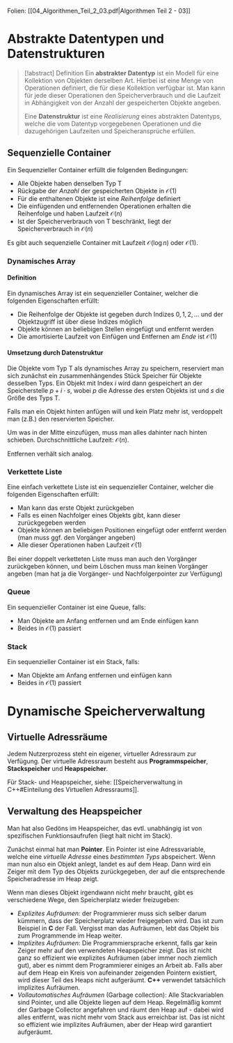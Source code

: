 Folien: [[04_Algorithmen_Teil_2_03.pdf|Algorithmen Teil 2 - 03]]

# Abstrakte Datentypen und Datenstrukturen

> [!abstract] Definition
> Ein **abstrakter Datentyp** ist ein Modell für eine Kollektion von Objekten derselben Art. Hierbei ist eine Menge von Operationen definiert, die für diese Kollektion verfügbar ist.
> Man kann für jede dieser Operationen den Speicherverbrauch und die Laufzeit in Abhängigkeit von der Anzahl der gespeicherten Objekte angeben.
> 
> Eine **Datenstruktur** ist eine *Realisierung* eines abstrakten Datentyps, welche die vom Datentyp vorgegebenen Operationen und die dazugehörigen Laufzeiten und Speicheransprüche erfüllen.

## Sequenzielle Container
Ein Sequenzieller Container erfüllt die folgenden Bedingungen:
- Alle Objekte haben denselben Typ T
- Rückgabe der *Anzahl* der gespeicherten Objekte in $\mathcal{O}(1)$
- Für die enthaltenen Objekte ist eine *Reihenfolge* definiert
- Die einfügenden und entfernenden Operationen erhalten die Reihenfolge und haben Laufzeit $\mathcal{O}(n)$
- Ist der Speicherverbrauch von T beschränkt, liegt der Speicherverbrauch in $\mathcal{O}(n)$

Es gibt auch sequenzielle Container mit Laufzeit $\mathcal{O}(\log n)$ oder $\mathcal{O}(1)$.

### Dynamisches Array
#### Definition
Ein dynamisches Array ist ein sequenzieller Container, welcher die folgenden Eigenschaften erfüllt:
- Die Reihenfolge der Objekte ist gegeben durch Indizes $0,1,2,\ldots$ und der Objektzugriff ist über diese Indizes möglich
- Objekte können an beliebigen Stellen eingefügt und entfernt werden
- Die amortisierte Laufzeit von Einfügen und Entfernen am *Ende* ist $\mathcal{O}(1)$

#### Umsetzung durch Datenstruktur
Die Objekte vom Typ T als dynamisches Array zu speichern, reserviert man sich zunächst ein zusammenhängendes Stück Speicher für Objekte desselben Typs.
Ein Objekt mit Index $i$ wird dann gespeichert an der Speicherstelle $p+i \cdot s$, wobei $p$ die Adresse des ersten Objekts ist und $s$ die Größe des Typs T.

Falls man ein Objekt hinten anfügen will und kein Platz mehr ist, verdoppelt man (z.B.) den reservierten Speicher.

Um was in der Mitte einzufügen, muss man alles dahinter nach hinten schieben. Durchschnittliche Laufzeit: $\mathcal{O}(n)$.

Entfernen verhält sich analog.

### Verkettete Liste
Eine einfach verkettete Liste ist ein sequenzieller Container, welcher die folgenden Eigenschaften erfüllt:
- Man kann das erste Objekt zurückgeben
- Falls es einen Nachfolger eines Objekts gibt, kann dieser zurückgegeben werden
- Objekte können an beliebigen Positionen eingefügt oder entfernt werden (man muss ggf. den Vorgänger angeben)
- Alle dieser Operationen haben Laufzeit $\mathcal{O}(1)$

Bei einer doppelt verketteten Liste muss man auch den Vorgänger zurückgeben können, und beim Löschen muss man keinen Vorgänger angeben (man hat ja die Vorgänger- und Nachfolgerpointer zur Verfügung)

### Queue
Ein sequenzieller Container ist eine Queue, falls:
- Man Objekte am Anfang entfernen und am Ende einfügen kann
- Beides in $\mathcal{O}(1)$ passiert

### Stack
Ein sequenzieller Container ist ein Stack, falls:
- Man Objekte am Anfang entfernen und einfügen kann
- Beides in $\mathcal{O}(1)$ passiert

# Dynamische Speicherverwaltung
## Virtuelle Adressräume
Jedem Nutzerprozess steht ein eigener, virtueller Adressraum zur Verfügung.
Der virtuelle Adressraum besteht aus **Programmspeicher**, **Stackspeicher** und **Heapspeicher**.

Für Stack- und Heapspeicher, siehe: [[Speicherverwaltung in C++#Einteilung des Virtuellen Adressraums]].

## Verwaltung des Heapspeicher
Man hat also Gedöns im Heapspeicher, das evtl. unabhängig ist von spezifischen Funktionsaufrufen (liegt halt nicht im Stack).

Zunächst einmal hat man **Pointer**. Ein Pointer ist eine Adressvariable, welche eine *virtuelle Adresse* eines *bestimmten Typs* abspeichert.
Wenn man nun also ein Objekt anlegt, landet es auf dem Heap. Dann wird ein Zeiger mit dem Typ des Objekts zurückgegeben, der auf die entsprechende Speicheradresse im Heap zeigt.

Wenn man dieses Objekt irgendwann nicht mehr braucht, gibt es verschiedene Wege, den Speicherplatz wieder freizugeben:
- *Explizites Aufräumen:* der Programmierer muss sich selber darum kümmern, dass der Speicherplatz wieder freigegeben wird. Das ist zum Beispiel in **C** der Fall. Vergisst man das Aufräumen, lebt das Objekt bis zum Programmende im Heap weiter.
- *Implizites Aufräumen*: Die Programmiersprache erkennt, falls gar kein Zeiger mehr auf den verwendeten Heapspeicher zeigt. Das ist nicht ganz so effizient wie explizites Aufräumen (aber immer noch ziemlich gut), aber es nimmt dem Programmierer einiges an Arbeit ab. Falls aber auf dem Heap ein Kreis von aufeinander zeigenden Pointern existiert, wird dieser Teil des Heaps nicht aufgeräumt. **C++** verwendet tatsächlich implizites Aufräumen.
- *Vollautomatisches Aufräumen* (Garbage collection): Alle Stackvariablen sind Pointer, und alle Objekte liegen auf dem Heap. Regelmäßig kommt der Garbage Collector angefahren und räumt den Heap auf - dabei wird alles entfernt, was nicht mehr vom Stack aus erreichbar ist. Das ist nicht so effizient wie implizites Aufräumen, aber der Heap wird garantiert aufgeräumt.